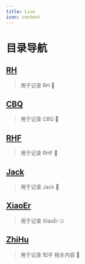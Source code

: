 ```yaml
---
title: Live
icon: context
---
```

# 目录导航


## [RH](RH/)

> 用于记录 RH 🌹

## [CBQ](CBQ/)

> 用于记录 CBQ 🌹

## [RHF](RHF/)

> 用于记录 RHF 🤣

## [Jack](Jack/)

> 用于记录 Jack 🤯

## [XiaoEr](XiaoEr/)

> 用于记录 XiaoEr 🤐

## [ZhiHu](ZhiHu/)

> 用于记录 知乎 相关内容 🍇

